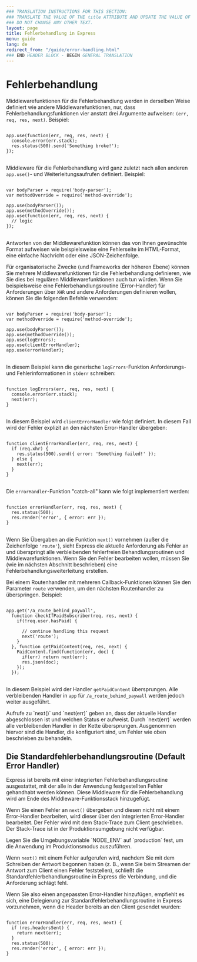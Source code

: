 ```yaml
---
### TRANSLATION INSTRUCTIONS FOR THIS SECTION:
### TRANSLATE THE VALUE OF THE title ATTRIBUTE AND UPDATE THE VALUE OF THE lang ATTRIBUTE. 
### DO NOT CHANGE ANY OTHER TEXT. 
layout: page
title: Fehlerbehandlung in Express
menu: guide
lang: de
redirect_from: "/guide/error-handling.html"
### END HEADER BLOCK - BEGIN GENERAL TRANSLATION
---
```


# Fehlerbehandlung

Middlewarefunktionen für die Fehlerbehandlung werden in derselben Weise definiert wie andere Middlewarefunktionen, nur, dass Fehlerbehandlungsfunktionen vier anstatt drei Argumente aufweisen:
`(err, req, res, next)`. Beispiel:

<pre>
<code class="language-javascript" translate="no">
app.use(function(err, req, res, next) {
  console.error(err.stack);
  res.status(500).send('Something broke!');
});
</code>
</pre>

Middleware für die Fehlerbehandlung wird ganz zuletzt nach allen anderen `app.use()`- und Weiterleitungsaufrufen definiert. Beispiel:

<pre>
<code class="language-javascript" translate="no">
var bodyParser = require('body-parser');
var methodOverride = require('method-override');

app.use(bodyParser());
app.use(methodOverride());
app.use(function(err, req, res, next) {
  // logic
});
</code>
</pre>

Antworten von der Middlewarefunktion können das von Ihnen gewünschte Format aufweisen wie beispielsweise eine Fehlerseite im HTML-Format, eine einfache Nachricht oder eine JSON-Zeichenfolge.

Für organisatorische Zwecke (und Frameworks der höheren Ebene) können Sie mehrere Middlewarefunktionen für die Fehlerbehandlung definieren, wie Sie dies bei regulären Middlewarefunktionen auch tun würden. Wenn Sie beispielsweise eine Fehlerbehandlungsroutine (Error-Handler) für Anforderungen über `XHR` und andere Anforderungen definieren wollen, können Sie die folgenden Befehle verwenden: 

<pre>
<code class="language-javascript" translate="no">
var bodyParser = require('body-parser');
var methodOverride = require('method-override');

app.use(bodyParser());
app.use(methodOverride());
app.use(logErrors);
app.use(clientErrorHandler);
app.use(errorHandler);
</code>
</pre>

In diesem Beispiel kann die generische `logErrors`-Funktion Anforderungs- und Fehlerinformationen in `stderr` schreiben:

<pre>
<code class="language-javascript" translate="no">
function logErrors(err, req, res, next) {
  console.error(err.stack);
  next(err);
}
</code>
</pre>

In diesem Beispiel wird `clientErrorHandler` wie folgt definiert. In diesem Fall wird der Fehler explizit an den nächsten Error-Handler übergeben:

<pre>
<code class="language-javascript" translate="no">
function clientErrorHandler(err, req, res, next) {
  if (req.xhr) {
    res.status(500).send({ error: 'Something failed!' });
  } else {
    next(err);
  }
}
</code>
</pre>

Die `errorHandler`-Funktion "catch-all" kann wie folgt implementiert werden:

<pre>
<code class="language-javascript" translate="no">
function errorHandler(err, req, res, next) {
  res.status(500);
  res.render('error', { error: err });
}
</code>
</pre>

Wenn Sie Übergaben an die Funktion `next()` vornehmen (außer die Zeichenfolge `'route'`), sieht Express die aktuelle Anforderung als Fehler an und überspringt alle verbleibenden fehlerfreien Behandlungsroutinen und Middlewarefunktionen. Wenn Sie den Fehler bearbeiten wollen, müssen Sie (wie im nächsten Abschnitt beschrieben) eine Fehlerbehandlungsweiterleitung erstellen. 

Bei einem Routenhandler mit mehreren Callback-Funktionen können Sie den Parameter `route` verwenden, um den nächsten Routenhandler zu überspringen. Beispiel:

<pre>
<code class="language-javascript" translate="no">
app.get('/a_route_behind_paywall',
  function checkIfPaidSubscriber(req, res, next) {
    if(!req.user.hasPaid) {

      // continue handling this request
      next('route');
    }
  }, function getPaidContent(req, res, next) {
    PaidContent.find(function(err, doc) {
      if(err) return next(err);
      res.json(doc);
    });
  });
</code>
</pre>

In diesem Beispiel wird der Handler `getPaidContent` übersprungen. Alle verbleibenden Handler in `app` für `/a_route_behind_paywall` werden jedoch weiter ausgeführt.

<div class="doc-box doc-info" markdown="1">
Aufrufe zu `next()` und `next(err)` geben an, dass der aktuelle Handler abgeschlossen ist und welchen Status er aufweist. Durch `next(err)` werden alle verbleibenden Handler in der Kette übersprungen. Ausgenommen hiervor sind die Handler, die konfiguriert sind, um Fehler wie oben beschrieben zu behandeln. 
</div>

## Die Standardfehlerbehandlungsroutine (Default Error Handler)

Express ist bereits mit einer integrierten Fehlerbehandlungsroutine ausgestattet, mit der alle in der Anwendung festgestellten Fehler gehandhabt werden können. Diese Middleware für die Fehlerbehandlung wird am Ende des Middleware-Funktionsstack hinzugefügt. 

Wenn Sie einen Fehler an `next()` übergeben und diesen nicht mit einem Error-Handler bearbeiten, wird dieser über den integrierten Error-Handler bearbeitet. Der Fehler wird mit dem Stack-Trace zum Client geschrieben. Der Stack-Trace ist in der Produktionsumgebung nicht verfügbar. 

<div class="doc-box doc-info" markdown="1">
Legen Sie die Umgebungsvariable `NODE_ENV` auf `production` fest, um die Anwendung im Produktionsmodus auszuführen. 
</div>

Wenn `next()` mit einem Fehler aufgerufen wird, nachdem Sie mit dem Schreiben der Antwort begonnen haben (z. B., wenn Sie beim Streamen der Antwort zum Client einen Fehler feststellen), schließt die Standardfehlerbehandlungsroutine in Express die Verbindung, und die Anforderung schlägt fehl. 

Wenn Sie also einen angepassten Error-Handler hinzufügen, empfiehlt es sich, eine Delegierung zur Standardfehlerbehandlungsroutine in Express vorzunehmen, wenn die Header bereits an den Client gesendet wurden:

<pre>
<code class="language-javascript" translate="no">
function errorHandler(err, req, res, next) {
  if (res.headersSent) {
    return next(err);
  }
  res.status(500);
  res.render('error', { error: err });
}
</code>
</pre>

